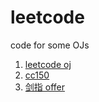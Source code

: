 leetcode
========

code for some OJs

1. [leetcode oj](http://oj.leetcode.com/ "leetcode")
2. [cc150](http://www.nowcoder.com/ta/cracking-the-coding-interview "Cracking the Coding Interview")
3. [剑指 offer](http://www.nowcoder.com/ta/coding-interviews "剑指 offer")
